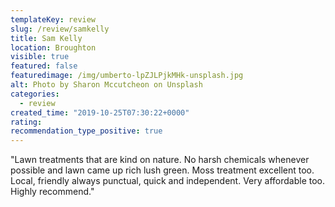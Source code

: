 ```yaml
---
templateKey: review
slug: /review/samkelly
title: Sam Kelly
location: Broughton
visible: true
featured: false
featuredimage: /img/umberto-lpZJLPjkMHk-unsplash.jpg
alt: Photo by Sharon Mccutcheon on Unsplash
categories:
  - review
created_time: "2019-10-25T07:30:22+0000"
rating: 
recommendation_type_positive: true
---
```

"Lawn treatments that are kind on nature. No harsh chemicals whenever possible and lawn came up rich lush green. Moss treatment excellent too. Local, friendly always punctual, quick and independent. Very affordable too. Highly recommend."